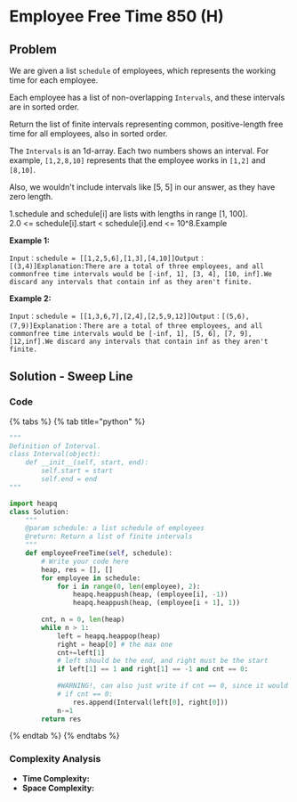 # Employee Free Time 850 \(H\)

## Problem

We are given a list `schedule` of employees, which represents the working time for each employee.

Each employee has a list of non-overlapping `Intervals`, and these intervals are in sorted order.

Return the list of finite intervals representing common, positive-length free time for all employees, also in sorted order.

The `Intervals` is an 1d-array. Each two numbers shows an interval. For example, `[1,2,8,10]` represents that the employee works in `[1,2]` and `[8,10]`.

Also, we wouldn't include intervals like \[5, 5\] in our answer, as they have zero length.

1.schedule and schedule\[i\] are lists with lengths in range \[1, 100\].  
2.0 &lt;= schedule\[i\].start &lt; schedule\[i\].end &lt;= 10^8.Example

**Example 1:**

```text
Input：schedule = [[1,2,5,6],[1,3],[4,10]]Output：[(3,4)]Explanation:There are a total of three employees, and all commonfree time intervals would be [-inf, 1], [3, 4], [10, inf].We discard any intervals that contain inf as they aren't finite.
```

**Example 2:**

```text
Input：schedule = [[1,3,6,7],[2,4],[2,5,9,12]]Output：[(5,6),(7,9)]Explanation：There are a total of three employees, and all commonfree time intervals would be [-inf, 1], [5, 6], [7, 9],[12,inf].We discard any intervals that contain inf as they aren't finite.
```

## Solution - Sweep Line

### Code

{% tabs %}
{% tab title="python" %}
```python
"""
Definition of Interval.
class Interval(object):
    def __init__(self, start, end):
        self.start = start
        self.end = end
"""

import heapq
class Solution:
    """
    @param schedule: a list schedule of employees
    @return: Return a list of finite intervals 
    """
    def employeeFreeTime(self, schedule):
        # Write your code here
        heap, res = [], []
        for employee in schedule:
            for i in range(0, len(employee), 2):
                heapq.heappush(heap, (employee[i], -1))
                heapq.heappush(heap, (employee[i + 1], 1))
        
        cnt, n = 0, len(heap)
        while n > 1:
            left = heapq.heappop(heap)
            right = heap[0] # the max one
            cnt+=left[1]
            # left should be the end, and right must be the start
            if left[1] == 1 and right[1] == -1 and cnt == 0:
            
            #WARNING!, can also just write if cnt == 0, since it would automatically cover the above condition
            # if cnt == 0: 
                res.append(Interval(left[0], right[0]))  
            n-=1
        return res      
```
{% endtab %}
{% endtabs %}

### Complexity Analysis

* **Time Complexity:**
* **Space Complexity:**

